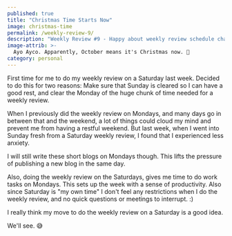 ```yaml
---
published: true
title: "Christmas Time Starts Now"
image: christmas-time
permalink: /weekly-review-9/
description: "Weekly Review #9 - Happy about weekly review schedule change!"
image-attrib: >-
  Ayo Ayco. Apparently, October means it's Christmas now. 🤣
category: personal
---
```


First time for me to do my weekly review on a Saturday last week. Decided to do this for two reasons: Make sure that Sunday is cleared so I can have a good rest, and clear the Monday of the huge chunk of time needed for a weekly review.<!--more-->

When I previously did the weekly review on Mondays, and many days go in between that and the weekend, a lot of things could cloud my mind and prevent me from having a restful weekend. But last week, when I went into Sunday fresh from a Saturday weekly review, I found that I experienced less anxiety.

I will still write these short blogs on Mondays though. This lifts the pressure of publishing a new blog in the same day.

Also, doing the weekly review on the Saturdays, gives me time to do work tasks on Mondays. This sets up the week with a sense of productivity. Also since Saturday is "my own time"  I don't feel any restrictions when I do the weekly review, and no quick questions or meetings to interrupt. :)

I really think my move to do the weekly review on a Saturday is a good idea.

We'll see. 😅
